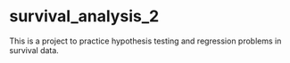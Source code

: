 # survival_analysis_2
This is a project to practice hypothesis testing and regression problems in survival data.
